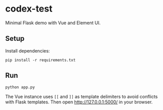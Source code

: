 # codex-test

Minimal Flask demo with Vue and Element UI.


## Setup

Install dependencies:

```
pip install -r requirements.txt
```

## Run

```
python app.py
```

The Vue instance uses `[[` and `]]` as template delimiters to avoid conflicts with Flask templates.
Then open http://127.0.0.1:5000/ in your browser.